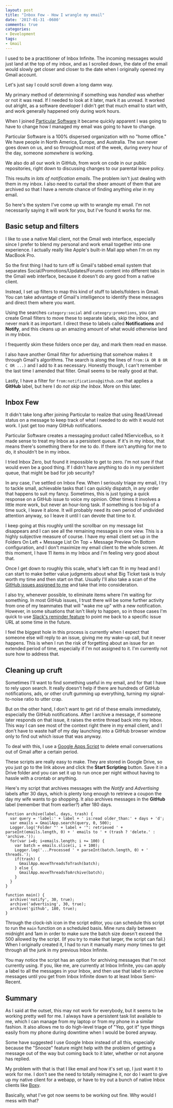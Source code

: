 ```yaml
---
layout: post
title: "Inbox Few - How I wrangle my email"
date: '2017-01-31 -0600'
comments: true
categories:
- Development
tags:
- Gmail
---
```


I used to be a practitioner of Inbox Infinite. The incoming messages would just land at the top of my inbox, and as I scrolled down, the date of the email would slowly get closer and closer to the date when I originally opened my Gmail account.

Let's just say I could scroll down a long damn way.

My primary method of determining if something was *handled* was whether or not it was read. If I needed to look at it later, mark it as unread. It worked out alright, as a software developer I didn't get that much email to start with, and work generally happened only during work hours.

When I joined [Particular Software](https://particular.net) it became quickly apparent I was going to have to change how I managed my email was going to have to change.

<!-- more -->

Particular Software is a 100% dispersed organization with no "home office." We have people in North America, Europe, and Australia. The sun never goes down on us, and so throughout most of the week, during every hour of the day, someone *somewhere* is working.

We also do all our work in GitHub, from work on code in our public repositories, right down to discussing changes to our parental leave policy.

This results in *lots of notification emails*. The problem isn't just dealing with them in my inbox. I also need to curtail the sheer amount of them that are archived so that I have a remote chance of finding anything *else* in my email.

So here's the system I've come up with to wrangle my email. I'm not necessarily saying it will work for you, but I've found it works for me.

## Basic setup and filters

I like to use a native Mail client, not the Gmail web interface, especially since I prefer to blend my personal and work email together into one experience. I actually really like Apple's built-in Mail app when I'm on my MacBook Pro.

So the first thing I had to turn off is Gmail's tabbed email system that separates Social/Promotions/Updates/Forums content into different tabs in the Gmail web interface, because it doesn't do any good from a native client.

Instead, I set up filters to map this kind of stuff to labels/folders in Gmail. You can take advantage of Gmail's intelligence to identify these messages and direct them where you want.

Using the searches `category:social` and `cateogry:promotions`, you can create Gmail filters to move these to separate labels, skip the inbox, and never mark it as important. I direct these to labels called **Notifications** and **Notify**, and this cleans up an amazing amount of what would otherwise land in my Inbox.

I frequently skim these folders once per day, and mark them read en masse.

I also have another Gmail filter for advertising that somehow makes it through Gmail's algorithms. The search is along the lines of `from:(A OR B OR C OR ...)` and I add to it as necessary. Honestly though, I can't remember the last time I amended that filter. Gmail seems to be really good at that.

Lastly, I have a filter for `from:notifications@github.com` that applies a **GitHub** label, but here I do *not skip the Inbox*. More on this later.

## Inbox Few

It didn't take long after joining Particular to realize that using Read/Unread status on a message to keep track of what I needed to do with it would not work. I just get too many GitHub notifications.

Particular Software creates a messaging product called NServiceBus, so it made sense to treat my Inbox as a persistent queue. If it's in my inbox, that means there's something there for me to do. If there isn't anything for me to do, it shouldn't be in my inbox.

I tried Inbox Zero, but found it impossible to get to zero. I'm not sure if that would even be a good thing. If I didn't have anything to do in my persistent queue, that might be bad for job security?

In any case, I've settled on Inbox Few. When I seriously triage my email, I try to tackle small, achievable tasks that I can quickly dispatch, in any order that happens to suit my fancy. Sometimes, this is just typing a quick response on a GitHub issue to voice my opinion. Other times it involves a little more work, but never an hour-long task. If something is too big of a time suck, I leave it alone. It will probably need its own period of undivided attention anyway, so I leave it until I can devote that time to it.

I keep going at this roughly until the scrollbar on my message list disappears and I can see all the remaining messages in one view. This is a highly subjective measure of course. I have my email client set up in the Folders On Left + Message List On Top + Message Preview On Bottom configuration, and I don't maximize my email client to the whole screen. At this moment, I have 11 items in my Inbox and I'm feeling very good about that.

Once I get down to roughly this scale, what's left can fit in my head and I can start to make better value judgments about what Big Ticket task is truly worth my time and then start on that. Usually I'll also take a scan of the [GitHub issues assigned to me](https://github.com/issues/assigned) and take that into consideration.

I also try, whenever possible, to eliminate items where I'm waiting for something. In most GitHub issues, I trust there will be some further activity from one of my teammates that will "wake me up" with a new notification. However, in some situations that isn't likely to happen, so in those cases I'm quick to use [Slack's reminder feature](https://get.slack.help/hc/en-us/articles/208423427-Set-a-reminder) to point me back to a specific issue URL at some time in the future.

I feel the biggest hole in this process is currently when I expect that someone else will reply to an issue, giving me my wake-up call, but it never happens. This is when I run the risk of forgetting about an issue for an extended period of time, especially if I'm not assigned to it. I'm currently not sure how to address that.

## Cleaning up cruft

Sometimes I'll want to find something useful in my email, and for that I have to rely upon search. It really doesn't help if there are hundreds of GitHub notifications, ads, or other cruft gumming up everything, turning my signal-to-noise ratio to utter crap.

But on the other hand, I don't want to get rid of these emails immediately, especially the GitHub notifications. After I archive a message, if someone later responds on that issue, it raises the entire thread back into my Inbox. This way I can see most of the context right there in my email client, and I don't have to waste half of my day launching into a GitHub browser window only to find out which issue that was anyway.

To deal with this, I use a [Google Apps Script](https://www.google.com/script/start/) to delete email conversations out of Gmail after a certain period.

These scripts are really easy to make. They are stored in Google Drive, so you just go to the link above and click the **Start Scripting** button. Save it in a Drive folder and you can set it up to run once per night without having to hassle with a crontab or anything.

Here's my script that archives messages with the *Notify* and *Advertising* labels after 30 days, which is plenty long enough to retrieve a coupon the day my wife wants to go shopping. It also archives messages in the **GitHub** label (remember that from earlier?) after 180 days.

```
function archive(label, days, trash) {
  var query = 'label:' + label + ' is:read older_than:' + days + 'd';
  var emails = GmailApp.search(query, 0, 500);
  Logger.log('Folder "' + label + '": retrieved ' + parseInt(emails.length, 0) + ' emails to ' + (trash ? 'delete.' : 'archive.'));
  for(var i=0; i<emails.length; i += 100) {
    var batch = emails.slice(i, i + 100);
    Logger.log('...Processed ' + parseInt(batch.length, 0) + ' threads.');
    if(trash) {
      GmailApp.moveThreadsToTrash(batch);
    } else {
      GmailApp.moveThreadsToArchive(batch);
    }
  }
}

function main() {
  archive('notify', 30, true);
  archive('advertising', 30, true);
  archive('github', 180, true);
}
```

Through the clock-ish icon in the script editor, you can schedule this script to run the `main` function on a scheduled basis. Mine runs daily between midnight and 1am in order to make sure the batch size doesn't exceed the 500 allowed by the script. (If you try to make that larger, the script can fail.) When I originally created it, I had to run it manually many *many* times to get through all the junk in my previous Inbox Infinite.

You may notice the script has an option for archiving messages that I'm not currently using. If you, like me, are currently at Inbox Infinite, you can apply a label to all the messages in your Inbox, and then use that label to archive messages until you get from Inbox Infinite down to at least Inbox Semi-Recent.

## Summary

As I said at the outset, this may not work for everybody, but it seems to be working pretty well for me. I always have a persistent task list available to me, which I can manage from my laptop or from my phone in a similar fashion. It also allows me to do high-level triage of "Yep, got it" type things easily from my phone during downtime when I would be bored anyway.

Some have suggested I use Google Inbox instead of all this, especially because the "Snooze" feature might help with the problem of getting a message out of the way but coming back to it later, whether or not anyone has replied.

My problem with that is that I like email and how it's set up, I just want it to work for me. I don't see the need to totally reimagine it, nor do I want to give up my native client for a webapp, or have to try out a bunch of native Inbox clients like [Boxy](http://www.boxyapp.co/).

Basically, what I've got now seems to be working out fine. Why would I mess with that?